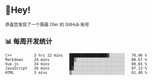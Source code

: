 # 👋Hey!
恭喜您发现了一个蒟蒻 OIer 的 GitHub 账号

## 📊 每周开发统计
<!--START_SECTION:waka-->
```text
C++          3 hrs 22 mins   █████████████████▓░░░░░░░   70.96 % 
Markdown     24 mins         ██▒░░░░░░░░░░░░░░░░░░░░░░   08.67 % 
Vue.js       24 mins         ██░░░░░░░░░░░░░░░░░░░░░░░   08.65 % 
JavaScript   20 mins         █▓░░░░░░░░░░░░░░░░░░░░░░░   07.13 % 
HTML         3 mins          ▒░░░░░░░░░░░░░░░░░░░░░░░░   01.40 % 
```
<!--END_SECTION:waka-->
